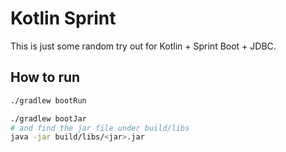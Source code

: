 # Kotlin Sprint

This is just some random try out for Kotlin + Sprint Boot + JDBC.

## How to run

```bash
./gradlew bootRun
```

```bash
./gradlew bootJar
# and find the jar file under build/libs
java -jar build/libs/<jar>.jar
```
